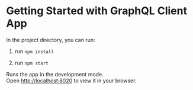 # Getting Started with GraphQL Client App

In the project directory, you can run:
1. run ```npm install```

2. run `npm start`

Runs the app in the development mode.\
Open [http://localhost:8020](http://localhost:8020) to view it in your browser.